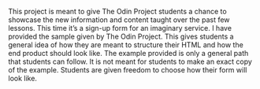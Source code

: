 This project is meant to give The Odin Project students a chance to showcase the new information
and content taught over the past few lessons. This time it’s a sign-up form for an imaginary service. I have provided the sample given by The Odin Project. This gives students a general
idea of how they are meant to structure their HTML and how the end product should look like.
The example provided is only a general path that students can follow. It is not meant for students
to make an exact copy of the example. Students are given freedom to choose how their form will 
look like. 